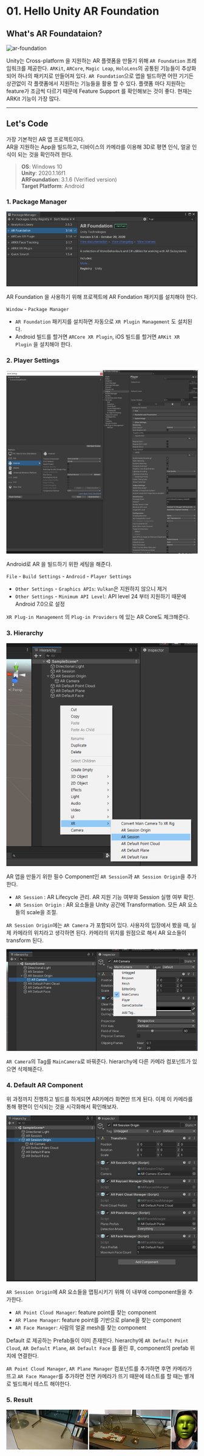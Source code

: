 # 01. Hello Unity AR Foundation

## What's AR Foundataion?

![ar-foundation](https://blogs.unity3d.com/wp-content/uploads/2020/05/image2-1280x720.jpg)

Unity는 Cross-platform 을 지원하는 AR 플랫폼을 만들기 위해 `AR Foundation` 프레임워크를 제공한다. `ARKit`, `ARCore`, `Magic Leap`, `HoloLens`의 공통된 기능들이 추상화되어 하나의 패키지로 만들어져 있다.
`AR Foundation`으로 앱을 빌드하면 어떤 기기든 상관없이 각 플랫폼에서 지원하는 기능들을 활용 할 수 있다. 
플랫폼 마다 지원하는 feature가 조금씩 다르기 때문에 Feature Support 를 확인해보는 것이 좋다. 현재는 ARKit 기능이 가장 많다.

---

## Let's Code

가장 기본적인 AR 앱 프로젝트이다.   
AR을 지원하는 App을 빌드하고, 디바이스의 카메라를 이용해 3D로 평면 인식, 얼굴 인식이 되는 것을 확인하려 한다.  

> __OS__: Windows 10   
> __Unity__: 2020.1.16f1   
> __ARFoundation__: 3.1.6 (Verified version)   
> __Target Platform__: Android

### __1. Package Manager__

![package-manager](img/1/package-manager.png)

AR Foundation 을 사용하기 위해 프로젝트에 AR Fondation 패키지를 설치해야 한다.

`Window` - `Package Manager` 

- `AR Foundation` 패키지를 설치하면 자동으로 `XR Plugin Management` 도 설치된다.
- Android 빌드를 할거면 `ARCore XR Plugin`, iOS 빌드를 할거면 `ARKit XR Plugin` 을 설치해야 한다.
  
### __2. Player Settings__

![player-settings](img/1/player-settings.png)

Android로 AR 을 빌드하기 위한 세팅을 해준다.

`File` - `Build Settings` - `Android` - `Player Settings`

- `Other Settings` - `Graphics APIs`: `Vulkan`은 지원하지 않으니 제거
- `Other Settings` - `Minimum API Level`: API level 24 부터 지원하기 때문에 Android 7.0으로 설정

`XR Plug-in Management` 의 `Plug-in Providers` 에 있는 AR Core도 체크해준다.

### __3. Hierarchy__

![ar-session](img/1/ar-session.png)

AR 앱을 만들기 위한 필수 Component인 `AR Session`과 `AR Session Origin`을 추가한다.

- `AR Session` : AR Lifecycle 관리. AR 지원 기능 여부와 Session 실행 여부 확인.
- `AR Session Origin` : AR 요소들을 Unity 공간에 Transformation. 모든 AR 요소들의 scale을 조절. 

`AR Session Origin`에는 `AR Camera` 가 포함되어 있다. 사용자의 입장에서 봤을 때, 실제 카메라의 
위치라고 생각하면 된다. 카메라의 위치를 원점으로 해서 AR 요소들이 transform 된다.

![ar-camera](img/1/ar-camera.png)

`AR Camera`의 Tag를 `MainCamera`로 바꿔준다. hierarchy에 다른 카메라 컴포넌트가 있으면 삭제해준다.

### __4. Default AR Component__

위 과정까지 진행하고 빌드를 하게되면 AR카메라 화면만 뜨게 된다. 이제 이 카메라를 통해 평면이 인식되는 것을 시각화해서 확인해보자.

![ar-component](img/1/project-hierarchy.png)

`AR Session Origin`에 AR 요소들을 맵핑시키기 위해 이 내부에 component들을 추가한다.

- `AR Point Cloud Manager`: feature point를 찾는 component
- `AR Plane Manager`: feature point를 기반으로 plane을 찾는 component
- `AR Face Manager`: 사람의 얼굴 mesh를 찾는 component

Default 로 제공하는 Prefab들이 이미 존재한다. hierarchy에 `AR Default Point Cloud`, `AR Default Plane`, `AR Default Face` 를 올린 후, component의 prefab 위치에 연결한다.
   
`AR Point Cloud Manager`, `AR Plane Manager` 컴포넌트를 추가하면 후면 카메라가 뜨고 `AR Face Manager`를 추가하면 전면 카메라가 뜨기 때문에 테스트를 할 때는 별개로 빌드해서 테스트 해야한다.

### __5. Result__

![output-1](img/1/output.png)
